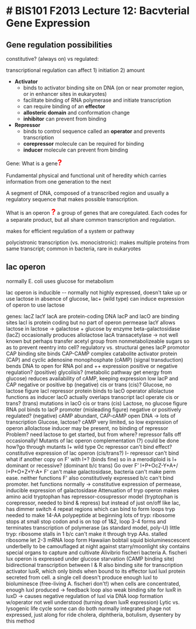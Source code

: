 # # BIS101 F2013 Lecture 12: Bacvterial Gene Expression

## Gene regulation possibilities

constitutive? (always on) vs regulated: 

transcriptional regulation can affect 1) initiation 2) amount

* **Activator**
 	- binds to activator binding site on DNA (on or near promoter region, or in enhancer sites in eukaryotes)
	- facilitate binding of RNA polymerase and initiate transcription
	- can require binding of an **effector**
	- **allosteric domain** and conformation change
   - **inhibitor** can prevent from binding
* **Repressor**
	- binds to control sequence called an **operator** and prevents transcription
	- **corepressor** molecule can be required for binding
	- **inducer** molecule can prevent from binding

Gene: What is a gene<strong style="font-size: 150%; color: red;">?</strong> 

Fundamental physical and functional unit of heredity which carries information from one generation to the next

A segment of DNA, composed of a transcribed region and usually a regulatory sequence that makes possible transcription.
    
What is an operon <strong style="font-size: 150%; color: red;">?</strong> a group of genes that are coregulated.  Each codes for a separate product, but all share common transcription and regulation.

makes for efficient regulation of a system or pathway

polycistronic transcription (vs. monocistronic): makes multiple proteins from same transcript; common in bacteria, rare in eukaryotes

## lac operon

normally E. coli uses glucose for metabolism

lac operon is inducible -- normally not highly expressed, doesn't take up or use lactose
    in absence of glucose, lac+ (wild type) can induce expression of operon to use lactose

genes:
	lacZ lacY lacA are protein-coding DNA
	lacP and lacO are binding sites
	lacI is protein coding but no part of operon
        permease lacY allows lactose in
        lactose -> galactose + glucose by enzyme beta-galactosidase (lacZ)
            occasionally produces allolactose 
        lacA transacetylase -> not well known but perhaps transfer acetyl group from nonmetabolizeable sugars so as to prevent reentry into cell?
        regulatory vs. structural genes
        lacP promotor
        CAP binding site binds CAP-CAMP complex
            catabolite activator protein (CAP) and cyclic adenosine monophosphate (cAMP) (signal transduction)
            bends DNA to open for RNA pol and ++ expression
            positive or negative regulation? (positive)
            glycolisis? (metabolic pathway get energy from glucose) reduces availability of cAMP, keeping expression low
        lacP and CAP negative or positive bp (negative)
            cis or trans (cis)?
Glucose, no lactose figure
    lacI repressor protein binds to lacO operator
        allolactuse functions as inducer
        lacO actually overlaps transcript
    lacI operate cis or trans? (trans)
    mutations in lacO cis or trans (cis)
Lactose, no glucose figure
    RNA pol binds to lacP promoter (misleading figure)
    negative or positively regulated? (negative)
    cAMP abundant, CAP-cAMP open DNA -> lots of transcription
    Glucose, lactose?
        cAMP very limited, so low expression of operon
        allolactose inducer may be present, no binding of repressor
    Problem?
        need lactose to get started, but from where?
        repressor falls off occasionally!
Mutants of lac operon
    complementation (?) could be done how?go through mutants
    I+ wild type
    Oc repressor can't bind
        effect? constitutive expression of lac operon (cis/trans?)
    I- repressor can't bind
         what if another copy on F' with I+? (binds fine)
        so in a merodiploid is I+ dominant or recessive? (dominant b/c trans)
    Go over F’ I+P+OcZ-Y+A+/ I+P+O+Z+Y-A+
        F' can't make galactosidase, bacteria can't make perm ease. neither functions
        F' also constitutively expressed b/c can't bind promoter.
        het functions normally -> constitutive expression of permease, inducible expression of galactosidase
Attenuation of tryp operon
    makes amino acid tryptophan
has repressor-cosupressor model (tryptophan is corepressor, needed to bind & repress)
    but instead of just on/off like lac, has dimmer switch
    4 repeat regions which can bind to form loops
    tryp needed to make 14-AA polypeptide at beginning
    lots of tryp:
        ribosome stops at small stop codon and is on top of 1&2, loop 3-4 forms and terminates transcription of polymerase (as standard model, poly-U)
    little tryp:
        ribosome stalls in 1 b/c can't make it through tryp AAs.  stalled ribosome let 2-3 mRNA loop form
Hawaiian bobtail squid
    bioluminescescent underbelly to be camouflaged at night against starry/moonlight sky
    contains special organs to capture and cultivate Alivibrio fischeri bacteria
    A. fischeri lux operon is expressed under glucose starvation (CAMP binding site)
    bidirectional transcription between I & R
    also binding site for transcription activator luxR, which only binds when bound to its effector luxI
    luxI protein secreted from cell. a single cell doesn't produce enough luxI to bioluminesce (free-living A. fischeri don't!)
    when cells are concentrated, enough luxI produced -> feedback loop
    also weak binding site for luxR in luxD -> causes negative regulation of luxI via DNA loop formation w/operator not well understood (turning down luxR expression)
Lytic vs. lysogenic life cycle
    some can do both
    normally integrated phage not expressed, just along for ride
    cholera, diphtheria, botulism, dysentery by this method


